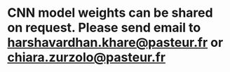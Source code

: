 # CNN model weights can be shared on request. Please send email to harshavardhan.khare@pasteur.fr or chiara.zurzolo@pasteur.fr
